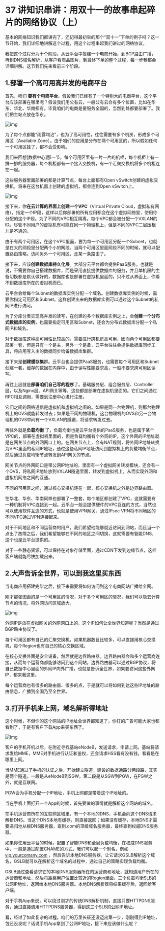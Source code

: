 37 讲知识串讲：用双十一的故事串起碎片的网络协议（上）
============================

基本的网络知识我们都讲完了，还记得最初举的那个“双十一”下单的例子吗？这一节开始，我们详细地讲解这个过程，用这个过程串起我们讲过的网络协议。

我把这个过程分为十个阶段，从云平台中搭建一个电商开始，到BGP路由广播，再到DNS域名解析，从客户看商品图片，到最终下单的整个过程，每一步我都会详细讲解。这节我们先来看前三个阶段。

1.部署一个高可用高并发的电商平台
-----------------

首先，咱们  **要有个电商平台**。假设我们已经有了一个特别大的电商平台，这个平台应该部署在哪里呢？假设我们用公有云，一般公有云会有多个位置，比如在华东、华北、华南都有。毕竟咱们的电商是要服务全国的，当然到处都要部署了。我们把主站点放在华东。

![img](assets/eddde5929de2a72b197321e5ad87e120.jpg)

为了每个点都能“雨露均沾”，也为了高可用性，往往需要有多个机房，形成多个可用区（Available Zone）。由于咱们的应用是分布在两个可用区的，所以假如任何一个可用区挂了，都不会受影响。

我们来回想\[数据中心\]那一节，每个可用区里有一片一片的机柜，每个机柜上有一排一排的服务器，每个机柜都有一个接入交换机，有一个汇聚交换机将多个机柜连在一起。

这些服务器里面部署的都是计算节点，每台上面都有Open vSwitch创建的虚拟交换机，将来在这台机器上创建的虚拟机，都会连到Open vSwitch上。

![img](assets/d66c01c39e911e784525a118c37b50a7.jpg)

接下来，你**在云计算的界面上创建一个VPC**（Virtual Private Cloud，虚拟私有网络），指定一个IP段，这样以后你部署的所有应用都会在这个虚拟网络里，使用你分配的这个IP段。为了不同的VPC相互隔离，每个VPC都会被分配一个VXLAN的ID。尽管不同用户的虚拟机有可能在同一个物理机上，但是不同的VPC二层压根儿是不通的。

由于有两个可用区，在这个VPC里面，要为每一个可用区分配一个Subnet，也就是在大的网段里分配两个小的网段。当两个可用区里面网段不同的时候，就可以配置路由策略，访问另外一个可用区，走某一条路由了。

接下来，应该**创建数据库持久化层**。大部分云平台都会提供PaaS服务，也就是说，不需要你自己搭建数据库，而是采用直接提供数据库的服务，并且单机房的主备切换都是默认做好的，数据库也是部署在虚拟机里面的，只不过从界面上，你看不到数据库所在的虚拟机而已。

云平台会给每个Subnet的数据库实例分配一个域名。创建数据库实例的时候，需要你指定可用区和Subnet，这样创建出来的数据库实例可以通过这个Subnet的私网IP进行访问。

为了分库分表实现高并发的读写，在创建的多个数据库实例之上，会**创建一个分布式数据库的实例**，也需要指定可用区和Subnet，还会为分布式数据库分配一个私网IP和域名。

对于数据库这种高可用性比较高的，需要进行跨机房高可用，因而两个可用区都要部署一套，但是只有一个是主，另外一个是备，云平台往往会提供数据库同步工具，将应用写入主的数据同步给备数据库集群。

接下来是**创建缓存集**群。云平台也会提供PaaS服务，也需要每个可用区和Subnet创建一套，缓存的数据在内存中，由于读写性能要求高，一般不要求跨可用区读写。

再往上层就是**部署咱们自己写的程序**了。基础服务层、组合服务层、Controller层，以及Nginx层、API网关等等，这些都是部署在虚拟机里面的。它们之间通过RPC相互调用，需要到注册中心进行注册。

它们之间的网络通信是虚拟机和虚拟机之间的。如果是同一台物理机，则那台物理机上的OVS就能转发过去；如果是不同的物理机，这台物理机的OVS和另一台物理机的OVS中间有一个VXLAN的隧道，将请求转发过去。

再往外就是**负载均衡**    了，负载均衡也是云平台提供的PaaS服务，也是属于某个VPC的，部署在虚拟机里面的，但是负载均衡有个外网的IP，这个外网的IP地址就是在网关节点的外网网口上的。在网关节点上，会有NAT规则，将外网IP地址转换为VPC里面的私网IP地址，通过这些私网IP地址访问到虚拟机上的负载均衡节点，然后通过负载均衡节点转发到API网关的节点。

网关节点的外网网口是带公网IP地址的，里面有一个虚拟网关转发模块，还会有一个OVS，将私网IP地址放到VXLAN隧道里面，转发到虚拟机上，从而实现外网和虚拟机网络之间的互通。

不同的可用区之间，通过核心交换机连在一起，核心交换机之外是边界路由器。

在华北、华东、华南同样也部署了一整套，每个地区都创建了VPC，这就需要有一种机制将VPC连接到一起。云平台一般会提供硬件的VPC互连的方式，当然也可以使用软件互连的方式，也就是使用VPN网关，通过IPsec VPN将不同地区的不同VPC通过VPN连接起来。

对于不同地区和不同运营商的用户，我们希望他能够就近访问到网站，而且当一个点出了故障之后，我们希望能够在不同的地区之间切换，这就需要有智能DNS，这个也是云平台提供的。

对于一些静态资源，可以保持在对象存储里面，通过CDN下发到边缘节点，这样客户端就能尽快加载出来。

2.大声告诉全世界，可以到我这里买东西
-------------------

当电商应用搭建完毕之后，接下来需要将如何访问到这个电商网站广播给全网。

刚才那张图画的是一个可用区的情况，对于多个可用区的情况，我们可以隐去计算节点的情况，将外网访问区域放大。

![img](assets/e132bc3ba500b1197139f30c02e20124.jpg)

外网IP是放在虚拟网关的外网网口上的，这个IP如何让全世界知道呢？当然是通过BGP路由协议了。

每个可用区都有自己的汇聚交换机，如果机器数目比较多，可以直接用核心交换机，每个Region也有自己的核心交换区域。

在核心交换外面是安全设备，然后就是边界路由器。边界路由器会和多个运营商连接，从而每个运营商都能够访问到这个网站。边界路由器可以通过BGP协议，将自己数据中心里面的外网IP向外广播，也就是告诉全世界，如果要访问这些外网IP，都来我这里。

每个运营商也有很多的路由器、很多的点，于是就可以将如何到达这些IP地址的路由信息，广播到全国乃至全世界。

3.打开手机来上网，域名解析得地址
-----------------

这个时候，不但你的这个网站的IP地址全世界都知道了，你打的广告可能大家也都看到了，于是有客户下载App来买东西了。

![img](assets/85c125c225faba29c0f374e18ea8c6fc.jpg)

客户的手机开机以后，在附近寻找基站eNodeB，发送请求，申请上网。基站将请求发给MME，MME对手机进行认证和鉴权，还会请求HSS看有没有钱，看看是在哪里上网。

当MME通过了手机的认证之后，开始建立隧道，建设的数据通路分两段路，其实是两个隧道。一段是从eNodeB到SGW，第二段是从SGW到PGW，在PGW之外，就是互联网。

PGW会为手机分配一个IP地址，手机上网都是带着这个IP地址的。

当在手机上面打开一个App的时候，首先要做的事情就是解析这个网站的域名。

在手机运营商所在的互联网区域里，有一个本地的DNS，手机会向这个DNS请求解析DNS。当这个DNS本地有缓存，则直接返回；如果没有缓存，本地DNS才需要递归地从根DNS服务器，查到.com的顶级域名服务器，最终查到权威DNS服务器。

如果你使用云平台的时候，配置了智能DNS和全局负载均衡，在权威DNS服务中，一般是通过配置CNAME的方式，我们可以起一个别名，例如 [vip.yourcomany.com](http://vip.yourcomany.com/) ，然后告诉本地DNS服务器，让它请求GSLB解析这个域名，GSLB就可以在解析这个域名的过程中，通过自己的策略实现负载均衡。

GSLB通过查看请求它的本地DNS服务器所在的运营商和地址，就知道用户所在的运营商和地址，然后将距离用户位置比较近的Region里面，三个负载均衡SLB的公网IP地址，返回给本地DNS服务器。本地DNS解析器将结果缓存后，返回给客户端。

对于手机App来说，可以绕过刚才的传统DNS解析机制，直接只要HTTPDNS服务，通过直接调用HTTPDNS服务器，得到这三个SLB的公网IP地址。

看，经过了如此复杂的过程，咱们的万里长征还没迈出第一步，刚刚得到IP地址，包还没发呢？话说手机App拿到了公网IP地址，接下来应该做什么呢？
